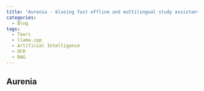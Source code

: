 ```yaml
---
title: "Aurenia - blazing fast offline and multilingual study assistant"
categories:
  - Blog
tags:
  - Tauri
  - llama.cpp
  - Artificial Intelligence
  - OCR
  - RAG
---
```


## Aurenia
